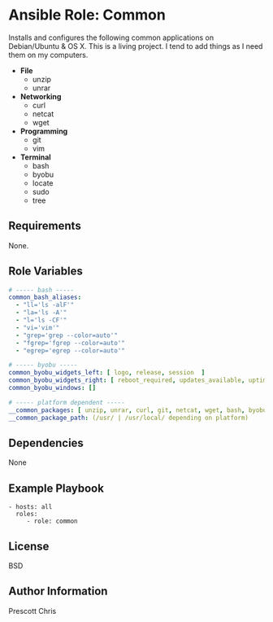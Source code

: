 Ansible Role: Common
=========

Installs and configures the following common applications on Debian/Ubuntu & OS X. This is a living project. I tend to add things as I need them on my computers.

- **File**
  - unzip
  - unrar
- **Networking**  
  - curl
  - netcat
  - wget
- **Programming**
  - git
  - vim
- **Terminal**
  - bash
  - byobu
  - locate
  - sudo
  - tree

Requirements
------------

None.

Role Variables
--------------

```yaml
# ----- bash -----
common_bash_aliases:
  - "ll='ls -alF'"
  - "la='ls -A'"
  - "l='ls -CF'"
  - "vi='vim'"
  - "grep='grep --color=auto'"
  - "fgrep='fgrep --color=auto'"
  - "egrep='egrep --color=auto'"

# ----- byobu -----
common_byobu_widgets_left: [ logo, release, session  ]
common_byobu_widgets_right: [ reboot_required, updates_available, uptime, cpu_temp, load_average, cpu_count, cpu_freq, memory, disk, date, time ]
common_byobu_windows: []

# ----- platform dependent -----
__common_packages: [ unzip, unrar, curl, git, netcat, wget, bash, byobu, locate, sudo, tree, vim ]
__common_package_path: (/usr/ | /usr/local/ depending on platform)

```

Dependencies
------------

None

Example Playbook
----------------

    - hosts: all
      roles:
         - role: common

License
-------

BSD

Author Information
------------------

Prescott Chris
